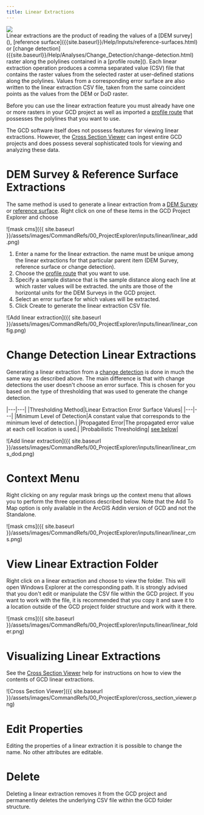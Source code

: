 ```yaml
---
title: Linear Extractions
---
```


<div class="float-right">
<img src="{{ site.baseurl }} /assets/images/CommandRefs/00_ProjectExplorer/inputs/profile/profile_routes.png"></div>
Linear extractions are the product of reading the values of a [DEM survey](), [reference surface]({{site.baseurl}}/Help/Inputs/reference-surfaces.html) or [change detection]({{site.baseurl}}/Help/Analyses/Change_Detection/change-detection.html) raster along the polylines contained in a [profile route](). Each linear extraction operation produces a comma separated value (CSV) file that contains the raster values from the selected raster at user-defined stations along the polylines. Values from a corresponding error surface are also written to the linear extraction CSV file, taken from the same coincident points as the values from the DEM or DoD raster.

Before you can use the linear extraction feature you must already have one or more rasters in your GCD project as well as imported a [profile route]({{site.baseurl}}/Help/Inputs/profile-routes.html) that possesses the polylines that you want to use.

The GCD software itself does not possess features for viewing linear extractions. However, the [Cross Section Viewer](http://xsviewer.northarrowresearch.com/) can ingest entire GCD projects and does possess several sophisticated tools for viewing and analyzing these data.

# DEM Survey & Reference Surface Extractions

The same method is used to generate a linear extraction from a [DEM Survey]({{site.baseurl}}/Help/Inputs/dem-surveys.html) or [reference surface](). Right click on one of these items in the GCD Project Explorer and choose 

![mask cms]({{ site.baseurl }}/assets/images/CommandRefs/00_ProjectExplorer/inputs/linear/linear_add.png)

1. Enter a name for the linear extraction. the name must be unique among the linear extractions for that particular parent item (DEM Survey, reference surface or change detection).
2. Choose the [profile route]({{site.baseurl}}/Help/Inputs/profile-routes.html) that you want to use.
3. Specify a sample distance that is the sample distance along each line at which raster values will be extracted. the units are those of the horizontal units for the DEM Surveys in the GCD project.
4. Select an error surface for which values will be extracted.
5. Click Create to generate the linear extraction CSV file.

![Add linear extraction]({{ site.baseurl }}/assets/images/CommandRefs/00_ProjectExplorer/inputs/linear/linear_config.png)


# Change Detection Linear Extractions

Generating a linear extraction from a [change detection]({{site.baseurl}}/Help/Analyses/Change_Detection/change-detection.html) is done in much the same way as described above. The main difference is that with change detections the user doesn't choose an error surface. This is chosen for you based on the type of thresholding that was used to generate the change detection.

|---|---|
|Thresholding Method|Linear Extraction Error Surface Values|
|---|---|
|Minimum Level of Detection|A constant value that corresponds to the minimum level of detection.|
|Propagated Error|The propagated error value at each cell location is used.|
|Probabilistic Thresholding| [see below]()|

![Add linear extraction]({{ site.baseurl }}/assets/images/CommandRefs/00_ProjectExplorer/inputs/linear/linear_cms_dod.png)

# Context Menu

Right clicking on any regular mask brings up the context menu that allows you to perform the three operations described below. Note that the Add To Map option is only available in the ArcGIS Addin version of GCD and not the Standalone.

![mask cms]({{ site.baseurl }}/assets/images/CommandRefs/00_ProjectExplorer/inputs/linear/linear_cms.png)

# View Linear Extraction Folder

Right click on a linear extraction and choose to view the folder. This will open Windows Explorer at the corresponding path. It is strongly advised that you don't edit or manipulate the CSV file within the GCD project. If you want to work with the file, it is recommended that you copy it and save it to a location outside of the GCD project folder structure and work with it there.

![mask cms]({{ site.baseurl }}/assets/images/CommandRefs/00_ProjectExplorer/inputs/linear/linear_folder.png)

# Visualizing Linear Extractions

See the [Cross Section Viewer](http://xsviewer.northarrowresearch.com/Online_Help/File_Menu/import_gcd_project.html) help for instructions on how to view the contents of GCD linear extractions.

![Cross Section Viewer]({{ site.baseurl }}/assets/images/CommandRefs/00_ProjectExplorer/cross_section_viewer.png)

# Edit Properties

Editing the properties of a linear extraction it is possible to change the name. No other attributes are editable.

# Delete

Deleting a linear extraction removes it from the GCD project and permanently deletes the underlying CSV file within the GCD folder structure.